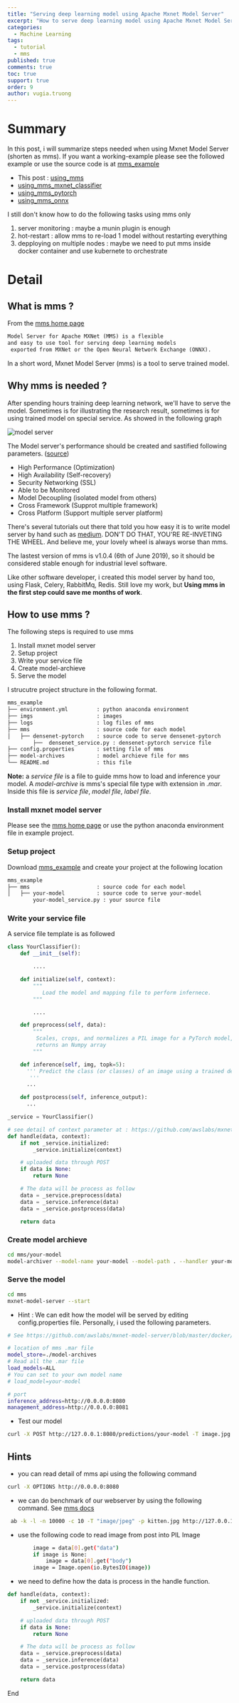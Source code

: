 ```yaml
---
title: "Serving deep learning model using Apache Mxnet Model Server"
excerpt: "How to serve deep learning model using Apache Mxnet Model Server (mms)."
categories:
  - Machine Learning
tags:
  - tutorial
  - mms
published: true
comments: true
toc: true
support: true
order: 9
author: vugia.truong
---
```


# Summary

In this post, i will summarize steps needed when using Mxnet Model Server (shorten as mms). If you want a working-example please see the followed example or use the source code is at [mms_example](https://github.com/gachiemchiep/mms_example)

* This post : [using_mms](/tutorial/using_mms)
* [using_mms_mxnet_classifier](/tutorial/using_mms_mxnet_classifier)
* [using_mms_pytorch](/tutorial/using_mms_pytorch)
* [using_mms_onnx](/tutorial/using_mms_oonx)

I still don't know how to do the following tasks using mms only

1. server monitoring : maybe a munin plugin is enough
2. hot-restart : allow mms to re-load 1 model without restarting everything
3. depploying on multiple nodes : maybe we need to put mms inside docker container and use kubernete to orchestrate

# Detail

## What is mms ?

From the [mms home page](https://github.com/awslabs/mxnet-model-server)

```txt
Model Server for Apache MXNet (MMS) is a flexible 
and easy to use tool for serving deep learning models
 exported from MXNet or the Open Neural Network Exchange (ONNX).
```

In a short word, Mxnet Model Server (mms) is a tool to serve trained model.

## Why mms is needed ?

After spending hours training deep learning network, we'll have to serve the model. 
Sometimes is for illustrating the research result, sometimes is for using trained model on special service. As showed in the following graph

![model server](/assets/images/2019/mms_1.png)

The Model server's performance should be created and sastified following parameters. ([source](https://www.slideshare.net/AmazonWebServices/model-serving-for-deep-learning-with-mxnet-model-server))

* High Performance (Optimization)
* High Availability (Self-recovery)
* Security Networking (SSL)
* Able to be Monitored
* Model Decoupling (isolated model from others)
* Cross Framework (Supprot multiple framework)
* Cross Platform (Support multiple server platform)

There's several tutorials out there that told you how easy it is to write model server by hand such as [medium](https://medium.com/datadriveninvestor/deploy-your-pytorch-model-to-production-f69460192217). DON'T DO THAT, YOU'RE RE-INVETING THE WHEEL. And believe me, your lovely wheel is always worse than mms.

The lastest version of mms is v1.0.4 (6th of June 2019), so it should be considered stable enough for industrial level software.

Like other software developer, i created this model server by hand too, using Flask, Celery, RabbitMq, Redis. Still love my work, but **Using mms in the first step could save me months of work**.

## How to use mms ?

The following steps is required to use mms

1. Install mxnet model server
2. Setup project
3. Write your service file
4. Create model-archieve
5. Serve the model

I strucutre project structure in the following format.

```bash
mms_example
├── environment.yml         : python anaconda environment
├── imgs                    : images
├── logs                    : log files of mms
├── mms                     : source code for each model
│   ├── densenet-pytorch    : source code to serve densenet-pytorch
        ├──  densenet_service.py : densenet-pytorch service file 
├── config.properties       : setting file of mms
├── model-archives          : model archieve file for mms
└── README.md               : this file
```

**Note:** a *service file* is a file to guide mms how to load and inference your model. A *model-archive* is mms's special file type with extension in *.mar*. Inside this file is *service file*, *model file*, *label file*.

### Install mxnet model server

Please see the [mms home page](https://github.com/awslabs/mxnet-model-server) or use the python anaconda environment file in example project.

### Setup project

Download [mms_example](https://github.com/gachiemchiep/mms_example) and create your project at the following location

```bash
mms_example
├── mms                     : source code for each model
│   ├── your-model          : source code to serve your-model
        your-model_service.py : your source file
```

### Write your service file

A service file template is as followed

```python
class YourClassifier():
    def __init__(self):

        ....

    def initialize(self, context):
        """
           Load the model and mapping file to perform infernece.
        """

        ....

    def preprocess(self, data):
        """
         Scales, crops, and normalizes a PIL image for a PyTorch model,
         returns an Numpy array
        """

    def inference(self, img, topk=5):
      ''' Predict the class (or classes) of an image using a trained deep learning model.
       '''
      ...

    def postprocess(self, inference_output):
      ...

_service = YourClassifier()

# see detail of context parameter at : https://github.com/awslabs/mxnet-model-server/blob/2d400f9c83638b794b6fa3de625712a0868baf59/mms/context.py
def handle(data, context):
    if not _service.initialized:
        _service.initialize(context)

    # uploaded data through POST 
    if data is None:
        return None

    # The data will be process as follow
    data = _service.preprocess(data)
    data = _service.inference(data)
    data = _service.postprocess(data)

    return data

```

### Create model archieve

```bash
cd mms/your-model 
model-archiver --model-name your-model --model-path . --handler your-model_service:handle --export-path ../../model-archives
```

### Serve the model

```bash
cd mms
mxnet-model-server --start
```

* Hint : We can edit how the model will be served by editing config.properties file. Personally, i used the following parameters. 

```bash
# See https://github.com/awslabs/mxnet-model-server/blob/master/docker/advanced_settings.md

# location of mms .mar file
model_store=./model-archives
# Read all the .mar file
load_models=ALL
# You can set to your own model name
# load_model=your-model

# port
inference_address=http://0.0.0.0:8080
management_address=http://0.0.0.0:8081
```

* Test our model

```bash
curl -X POST http://127.0.0.1:8080/predictions/your-model -T image.jpg
```

## Hints

* you can read detail of mms api using the following command

```bash
curl -X OPTIONS http://0.0.0.0:8080
```

* we can do benchmark of our webserver by using the following command. See [mms docs](https://github.com/awslabs/mxnet-model-server/blob/master/docs/batch_inference_with_mms.md) 

```bash
 ab -k -l -n 10000 -c 10 -T "image/jpeg" -p kitten.jpg http://127.0.0.1:8080/predictions/mxnet_resnet50 

```

* use the following code to read image from post into PIL Image

```bash
        image = data[0].get("data")
        if image is None:
            image = data[0].get("body")
        image = Image.open(io.BytesIO(image))
```

* we need to define how the data is process in the handle function.  


```python
def handle(data, context):
    if not _service.initialized:
        _service.initialize(context)

    # uploaded data through POST 
    if data is None:
        return None

    # The data will be process as follow
    data = _service.preprocess(data)
    data = _service.inference(data)
    data = _service.postprocess(data)

    return data
```

End
